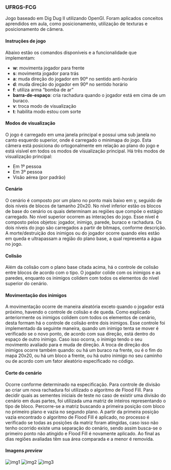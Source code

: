### UFRGS-FCG

Jogo baseado em Dig Dug II utilizando OpenGl. Foram aplicados conceitos aprendidos em aula, como posicionamento, utilização de texturas e posicionamento de câmera. 

#### Instruções de jogo
Abaixo estão os comandos disponíveis e a funcionalidade que implementam:
- **w**: movimenta jogador  para frente
- **s**: movimenta jogador para trás
- **a**: muda direção do jogador em 90º no sentido anti-horário
- **d**: muda direção do jogador em 90º no sentido horário
- **f**: utiliza arma “bomba de ar”
- **barra-de-espaço**: cria rachadura quando o jogador está em cima de um buraco.
- **v**: troca modo de visualização
- **t**: habilita modo estou com sorte

#### Modos de visualização
O jogo é carregado em uma janela principal e possui uma sub janela no canto esquerdo superior, onde é carregado o minimapa do jogo. Esta câmera está posiciona do ortogonalmente em relação ao plano do jogo e está visível em todos os modos de visualização principal.
Há três modos de visualização principal:
 - Em 1º pessoa
 - Em 3º pessoa
 - Visão aérea (por padrão)

#### Cenário
O cenário é composto por um plano no ponto mais baixo em y, seguido de dois níveis de blocos de tamanho 20x20. No nível inferior estão os blocos de base do cenário os quais determinam as regiões que compõe o estágio carregado. No nível superior ocorrem as interações do jogo. Esse nível é composto pelos objetos: jogador, inimigo, parede, buraco e rachadura. Os dois níveis do jogo são carregados a partir de bitmaps, conforme descrição.
A morte/destruição dos inimigos ou do jogador ocorre quando eles estão em queda e ultrapassam a região do plano base, a qual representa a água no jogo. 

#### Colisão
Além da colisão com o plano base citada acima, há o controle de colisão entre blocos de acordo com o tipo. O jogador colide com os inimigos e as paredes, enquanto os inimigos colidem com todos os elementos do nível superior do cenário.

#### Movimentação dos inimigos
A movimentação ocorre de maneira aleatória exceto quando o jogador está próximo, havendo o controle de colisão e de queda. Como explicado anteriormente os inimigos colidem com todos os elementos de cenário, desta formam há o controle de colisão entre dois inimigos. Esse controle foi implementado da seguinte maneira, quando um inimigo tenta se mover é verificado se o novo ponto, de acordo com sua direção, está dentro do espaço de outro inimigo. Caso isso ocorra, o inimigo tendo o seu movimento avaliado para e muda de direção.
A troca de direção dos inimigos ocorre também quando: ou há um buraco na frente, ou é o fim do mapa 20x20, ou há um bloco a frente, ou há outro inimigo no seu caminho ou de acordo com um fator aleatório especificado no código. 

#### Corte do cenário
Ocorre conforme determinado na especificação.
Para controle de divisão ao criar um nova rachadura foi utilizado o algoritmo de Flood Fill. Para decidir quais as sementes iniciais de teste no caso de existir uma divisão do cenário em duas partes, foi utilizada uma matriz de inteiros representando o tipo de bloco. Percorre-se a matriz buscando a primeira posição com bloco no primeiro plano e vazia no segundo plano. A partir da primeira posição vazia encontrado o algoritmo de Flood Fill é aplicado, no processo é verificado se todas as posições da matriz foram atingidas, caso isso não tenho ocorrido existe uma separação do cenário, sendo assim busca-se o primeiro ponto não atingido e Flood Fill é novamente aplicado. Ao final as dias regiões avaliadas têm sua área comparada e a menor é removida.

#### Imagens *preview*

![img1](https://dl.dropboxusercontent.com/s/xg2dib2dhmntqqa/fcg_1.png?dl=0)
![img2](https://dl.dropboxusercontent.com/s/8k63g0q79ojek8p/fcg_2.png?dl=0)
![img3](https://dl.dropboxusercontent.com/s/b6hcgeak95ksi58/fcg_3.png?dl=0)
